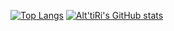 [![Top Langs](https://github-readme-stats.vercel.app/api/top-langs/?username=alttiri&layout=compact)](https://github.com/alttiri/)
[![Alt'tiRi's GitHub stats](https://github-readme-stats.vercel.app/api?username=alttiri&hide_title=true)](https://github.com/alttiri/)
